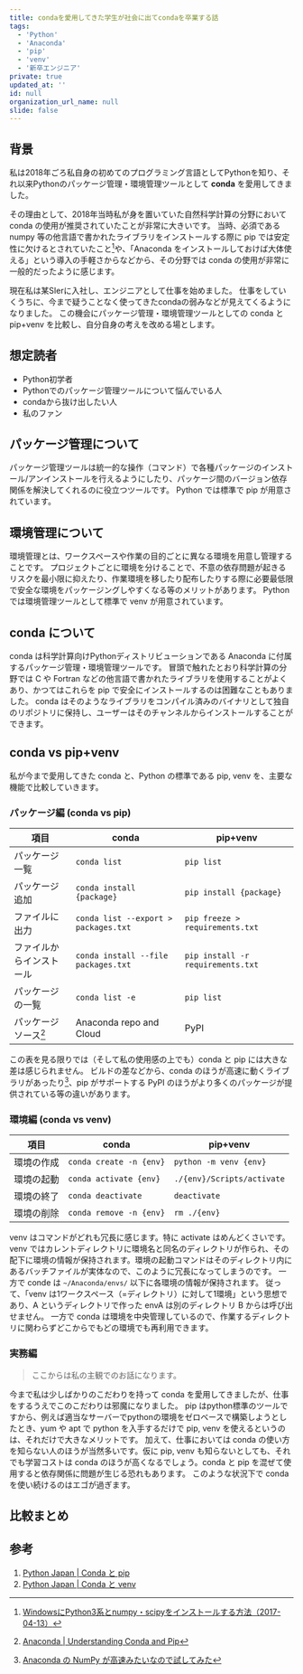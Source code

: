 ```yaml
---
title: condaを愛用してきた学生が社会に出てcondaを卒業する話
tags:
  - 'Python'
  - 'Anaconda'
  - 'pip'
  - 'venv'
  - '新卒エンジニア'
private: true
updated_at: ''
id: null
organization_url_name: null
slide: false
---
```

## 背景
私は2018年ごろ私自身の初めてのプログラミング言語としてPythonを知り、それ以来Pythonのパッケージ管理・環境管理ツールとして **conda** を愛用してきました。

その理由として、2018年当時私が身を置いていた自然科学計算の分野において conda の使用が推奨されていたことが非常に大きいです。
当時、必須である numpy 等の他言語で書かれたライブラリをインストールする際に pip では安定性に欠けるとされていたこと[^1]や、「Anaconda をインストールしておけば大体使える」という導入の手軽さからなどから、その分野では conda の使用が非常に一般的だったように感じます。
[^1]: [WindowsにPython3系とnumpy・scipyをインストールする方法（2017-04-13）](https://mstn.hateblo.jp/entry/2017/04/13/014519)


現在私は某SIerに入社し、エンジニアとして仕事を始めました。
仕事をしていくうちに、今まで疑うことなく使ってきたcondaの弱みなどが見えてくるようになりました。
この機会にパッケージ管理・環境管理ツールとしての conda と pip+venv を比較し、自分自身の考えを改める場とします。


## 想定読者
- Python初学者
- Pythonでのパッケージ管理ツールについて悩んでいる人
- condaから抜け出したい人
- 私のファン


## パッケージ管理について
パッケージ管理ツールは統一的な操作（コマンド）で各種パッケージのインストール/アンインストールを行えるようにしたり、パッケージ間のバージョン依存関係を解決してくれるのに役立つツールです。
Python では標準で pip が用意されています。


## 環境管理について
環境管理とは、ワークスペースや作業の目的ごとに異なる環境を用意し管理することです。
プロジェクトごとに環境を分けることで、不意の依存問題が起きるリスクを最小限に抑えたり、作業環境を移したり配布したりする際に必要最低限で安全な環境をパッケージングしやすくなる等のメリットがあります。
Python では環境管理ツールとして標準で venv が用意されています。


## conda について
conda は科学計算向けPythonディストリビューションである Anaconda に付属するパッケージ管理・環境管理ツールです。
冒頭で触れたとおり科学計算の分野では C や Fortran などの他言語で書かれたライブラリを使用することがよくあり、かつてはこれらを pip で安全にインストールするのは困難なこともありました。
conda はそのようなライブラリをコンパイル済みのバイナリとして独自のリポジトリに保持し、ユーザーはそのチャンネルからインストールすることができます。


## conda vs pip+venv
私が今まで愛用してきた conda と、Python の標準である pip, venv を、主要な機能で比較していきます。

### パッケージ編 (conda vs pip)
| 項目 | conda | pip+venv |
| ---- | ----- | -------- |
| パッケージ一覧 | `conda list` | `pip list` |
| パッケージ追加 | `conda install {package}` | `pip install {package}` |
| ファイルに出力 | `conda list --export > packages.txt` | `pip freeze > requirements.txt` |
| ファイルからインストール | `conda install --file packages.txt` | `pip install -r requirements.txt` |
| パッケージの一覧 | `conda list -e` | `pip list` |
| パッケージソース[^2] | Anaconda repo and Cloud | PyPI |

[^2]: [Anaconda | Understanding Conda and Pip](https://www.anaconda.com/blog/understanding-conda-and-pip)

この表を見る限りでは（そして私の使用感の上でも）conda と pip には大きな差は感じられません。
ビルドの差などから、conda のほうが高速に動くライブラリがあったり[^3]、pip がサポートする PyPI のほうがより多くのパッケージが提供されている等の違いがあります。

[^3]: [Anaconda の NumPy が高速みたいなので試してみた](https://tech.morikatron.ai/entry/2020/03/27/100000)


### 環境編 (conda vs venv)
| 項目 | conda | pip+venv |
| ---- | ----- | -------- |
| 環境の作成 | `conda create -n {env}` | `python -m venv {env}` |
| 環境の起動 | `conda activate {env}` | `./{env}/Scripts/activate` |
| 環境の終了 | `conda deactivate` | `deactivate` |
| 環境の削除 | `conda remove -n {env}` | `rm ./{env}` |

venv はコマンドがどれも冗長に感じます。特に activate はめんどくさいです。
venv ではカレントディレクトリに環境名と同名のディレクトリが作られ、その配下に環境の情報が保持されます。環境の起動コマンドはそのディレクトリ内にあるバッチファイルが実体なので、このように冗長になってしまうのです。
一方で conde は `~/Anaconda/envs/` 以下に各環境の情報が保持されます。
従って、「venv は1ワークスペース（=ディレクトリ）に対して1環境」という思想であり、A というディレクトリで作った envA は別のディレクトリ B からは呼び出せません。
一方で conda は環境を中央管理しているので、作業するディレクトリに関わらずどこからでもどの環境でも再利用できます。


### 実務編
> ここからは私の主観でのお話になります。

今まで私は少しばかりのこだわりを持って conda を愛用してきましたが、仕事をするうえでこのこだわりは邪魔になりました。
pip はpython標準のツールですから、例えば適当なサーバーでpythonの環境をゼロベースで構築しようとしたとき、yum や apt で python を入手するだけで pip, venv を使えるというのは、それだけで大きなメリットです。
加えて、仕事においては conda の使い方を知らない人のほうが当然多いです。仮に pip, venv も知らないとしても、それでも学習コストは conda のほうが高くなるでしょう。conda と pip を混ぜて使用すると依存関係に問題が生じる恐れもあります。
このような状況下で conda を使い続けるのはエゴが過ぎます。



## 比較まとめ



## 参考
1. [Python Japan | Conda と pip](https://www.python.jp/install/anaconda/pip_and_conda.html)
2. [Python Japan | Conda と venv](https://www.python.jp/install/anaconda/conda_and_venv.html)